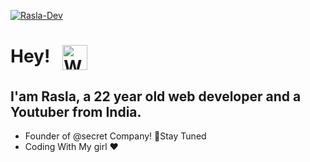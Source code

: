 [![Rasla-Dev](https://readme-typing-svg.herokuapp.com?font=Open+Sans&color=%23F7F7F7&size=48&center=false&vCenter=true&lines=I'm+Rasla;Open+Source+Enthusiast;Little+Bit+Lazy;I'm+a+Youtuber;I'm+a+GameDev;I'm+a+Selftaught+Programmer)](https://git.io/typing-svg)

# Hey! &nbsp; <img align="center" src="https://c.tenor.com/oqyUP8ollp8AAAAi/amphibia-anne-boonchuy.gif" alt="Waving hand" width="40px">

## I'am Rasla, a 22 year old web developer and a Youtuber from India.

  <ul>
      <li>Founder of @secret Company! 🤫Stay Tuned</li>
      <li>Coding With My girl ❤️</li>
  </ul>
